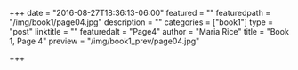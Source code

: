 +++
date = "2016-08-27T18:36:13-06:00"
featured = ""
featuredpath = "/img/book1/page04.jpg"
description = ""
categories = ["book1"]
type = "post"
linktitle = ""
featuredalt = "Page4"
author = "Maria Rice"
title = "Book 1, Page 4"
preview = "/img/book1_prev/page04.jpg"

+++

